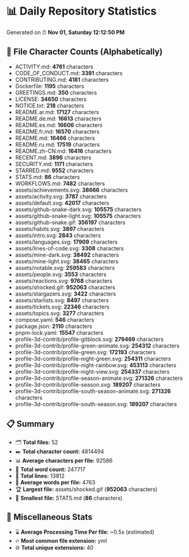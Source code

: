 # 📊 Daily Repository Statistics
Generated on ⏰ **Nov 01, Saturday 12:12:50 PM**

## 📂 File Character Counts (Alphabetically)
- ACTIVITY.md: **4761** characters
- CODE_OF_CONDUCT.md: **3391** characters
- CONTRIBUTING.md: **4181** characters
- Dockerfile: **1195** characters
- GREETINGS.md: **350** characters
- LICENSE: **34650** characters
- NOTICE.txt: **218** characters
- README.ar.md: **17127** characters
- README.de.md: **16613** characters
- README.es.md: **16606** characters
- README.fr.md: **16570** characters
- README.md: **16466** characters
- README.ru.md: **17519** characters
- README.zh-CN.md: **16416** characters
- RECENT.md: **3896** characters
- SECURITY.md: **1171** characters
- STARRED.md: **9552** characters
- STATS.md: **86** characters
- WORKFLOWS.md: **7482** characters
- assets/achievements.svg: **38666** characters
- assets/activity.svg: **3787** characters
- assets/default.svg: **42017** characters
- assets/github-snake-dark.svg: **105575** characters
- assets/github-snake-light.svg: **105575** characters
- assets/github-snake.gif: **356197** characters
- assets/habits.svg: **3897** characters
- assets/intro.svg: **2843** characters
- assets/languages.svg: **17909** characters
- assets/lines-of-code.svg: **3308** characters
- assets/mine-dark.svg: **38492** characters
- assets/mine-light.svg: **38465** characters
- assets/notable.svg: **259583** characters
- assets/people.svg: **3553** characters
- assets/reactions.svg: **9768** characters
- assets/shocked.gif: **952063** characters
- assets/stargazers.svg: **3422** characters
- assets/starlists.svg: **8497** characters
- assets/tickets.svg: **22346** characters
- assets/topics.svg: **3277** characters
- compose.yaml: **546** characters
- package.json: **2110** characters
- pnpm-lock.yaml: **15547** characters
- profile-3d-contrib/profile-gitblock.svg: **279469** characters
- profile-3d-contrib/profile-green-animate.svg: **254312** characters
- profile-3d-contrib/profile-green.svg: **172193** characters
- profile-3d-contrib/profile-night-green.svg: **254311** characters
- profile-3d-contrib/profile-night-rainbow.svg: **453113** characters
- profile-3d-contrib/profile-night-view.svg: **254337** characters
- profile-3d-contrib/profile-season-animate.svg: **271326** characters
- profile-3d-contrib/profile-season.svg: **189207** characters
- profile-3d-contrib/profile-south-season-animate.svg: **271326** characters
- profile-3d-contrib/profile-south-season.svg: **189207** characters

## 📋 Summary
- 🗂️ **Total files:** 52
- ✒️ **Total character count:** 4814494
- 📊 **Average characters per file:** 92586
- 📝 **Total word count:** 247717
- 🧾 **Total lines:** 13812
- 📐 **Average words per file:** 4763
- 🏆 **Largest file:** assets/shocked.gif (**952063** characters)
- 🥉 **Smallest file:** STATS.md (**86** characters)

## 🌟 Miscellaneous Stats
- ⌛ **Average Processing Time Per file:** ~0.5s (estimated)
- 🔥 **Most common file extension:** yml
- 🌐 **Total unique extensions:** 40
